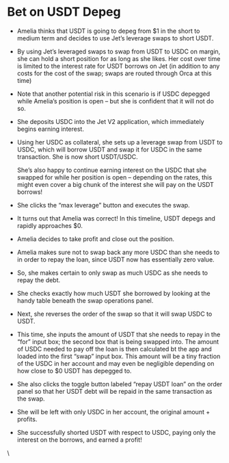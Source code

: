 # Bet on USDT Depeg

* Amelia thinks that USDT is going to depeg from $1 in the short to medium term and decides to use Jet’s leverage swaps to short USDT.
* By using Jet’s leveraged swaps to swap from USDT to USDC on margin, she can hold a short position for as long as she likes. Her cost over time is limited to the interest rate for USDT borrows on Jet (in addition to any costs for the cost of the swap; swaps are routed through Orca at this time)
* Note that another potential risk in this scenario is if USDC depegged while Amelia’s position is open – but she is confident that it will not do so.
* She deposits USDC into the Jet V2 application, which immediately begins earning interest.
*   Using her USDC as collateral, she sets up a leverage swap from USDT to USDC, which will borrow USDT and swap it for USDC in the same transaction. She is now short USDT/USDC.

    She’s also happy to continue earning interest on the USDC that she swapped for while her position is open – depending on the rates, this might even cover a big chunk of the interest she will pay on the USDT borrows!
* She clicks the “max leverage” button and executes the swap.
* It turns out that Amelia was correct! In this timeline, USDT depegs and rapidly approaches $0.
* Amelia decides to take profit and close out the position.
* Amelia makes sure not to swap back any more USDC than she needs to in order to repay the loan, since USDT now has essentially zero value.
* So, she makes certain to only swap as much USDC as she needs to repay the debt.
* She checks exactly how much USDT she borrowed by looking at the handy table beneath the swap operations panel.
* Next, she reverses the order of the swap so that it will swap USDC to USDT.
* This time, she inputs the amount of USDT that she needs to repay in the “for” input box; the second box that is being swapped into. The amount of USDC needed to pay off the loan is then calculated bt the app and loaded into the first “swap” input box. This amount will be a tiny fraction of the USDC in her account and may even be negligible depending on how close to $0 USDT has depegged to.
* She also clicks the toggle button labeled “repay USDT loan” on the order panel so that her USDT debt will be repaid in the same transaction as the swap.
* She will be left with only USDC in her account, the original amount + profits.
* She successfully shorted USDT with respect to USDC, paying only the interest on the borrows, and earned a profit!

\
